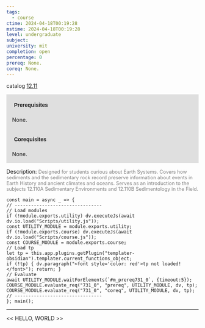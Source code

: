 ```yaml
---
tags:
  - course
ctime: 2024-04-18T00:19:28
mstime: 2024-04-18T00:19:28
level: undergraduate
subject: 
university: mit
completion: open
percentage: 0
prereq: None.
coreq: None.
---
```


catalog [12.11](http://student.mit.edu/catalog/m12a.html#12.11)

<span style="display: block; padding: 15px; background-color: rgb(100, 100, 100, 0.2);"><font id="m_prereq731_0" style="display: block; font-family: Arial, sans-serif; font-weight: bold; padding: 5px">Prerequisites</font><br><span id="prereq731_0">None.</span></span>
<span style="display: block; padding: 15px; background-color: rgb(100, 100, 100, 0.2);"><font id="m_coreq731_0" style="display: block; font-family: Arial, sans-serif; font-weight: bold; padding: 5px">Corequisites</font><br><span id="coreq731_0">None.</span></span>

<font style="">Description:</font>
<font style="color: grey; font-size: 0.8rem;">Designed for students curious about Earth Systems. Covers how sediments and the sedimentary rock record preserve information about events in Earth History and ancient climates and oceans. Serves as an introduction to the subjects 12.110A Sedimentary Environments and 12.110B Sedimentology in the Field.</font>

```dataviewjs
const main = async _ => {
// --------------------------------
// Load modules
if (!module.exports.utility) dv.executeJs(await dv.io.load("Scripts/utility.js"));
const UTILITY_MODULE = module.exports.utility;
if (!module.exports.course) dv.executeJs(await dv.io.load("Scripts/course.js"));
const COURSE_MODULE = module.exports.course;
// Load tp
let tp = this.app.plugins.getPlugin("templater-obsidian").templater.current_functions_object;
if (!tp) { dv.paragraph("<font style='color: red'>tp not loaded!</font>"); return; }
// Evaluate
await UTILITY_MODULE.waitForElements(`#m_prereq731_0`, {timeout:5});
COURSE_MODULE.evaluate_req("731_0", "prereq", UTILITY_MODULE, dv, tp);
COURSE_MODULE.evaluate_req("731_0", "coreq", UTILITY_MODULE, dv, tp);
// --------------------------------
}; main();
```

---

<< HELLO, WORLD >>
